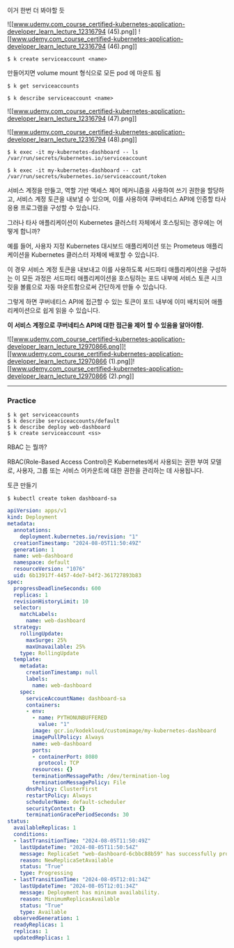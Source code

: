 이거 한번 더 봐야할 듯


![[www.udemy.com_course_certified-kubernetes-application-developer_learn_lecture_12316794 (45).png]]
![[www.udemy.com_course_certified-kubernetes-application-developer_learn_lecture_12316794 (46).png]]

```
$ k create serviceaccount <name>
```

만들어지면 volume mount 형식으로 모든 pod 에 마운트 됨

```
$ k get serviceaccounts
```

```
$ k describe serviceaccount <name>
```

![[www.udemy.com_course_certified-kubernetes-application-developer_learn_lecture_12316794 (47).png]]

![[www.udemy.com_course_certified-kubernetes-application-developer_learn_lecture_12316794 (48).png]]

```
$ k exec -it my-kubernetes-dashboard -- ls /var/run/secrets/kubernetes.io/serviceaccount

$ k exec -it my-kubernetes-dashboard -- cat /var/run/secrets/kubernetes.io/serviceaccount/token
```

서비스 계정을 만들고, 역할 기반 액세스 제어 메커니즘을 사용하여 쓰기 권한을 할당하고, 서비스 계정 토큰을 내보낼 수 있으며, 이를 사용하여 쿠버네티스 API에 인증할 타사 응용 프로그램을 구성할 수 있습니다.  
  
그러나 타사 애플리케이션이 Kubernetes 클러스터 자체에서 호스팅되는 경우에는 어떻게 합니까?  
  
예를 들어, 사용자 지정 Kubernetes 대시보드 애플리케이션 또는 Prometeus 애플리케이션을 Kubernetes 클러스터 자체에 배포할 수 있습니다.  
  
이 경우 서비스 계정 토큰을 내보내고 이를 사용하도록 서드파티 애플리케이션을 구성하는 이 모든 과정은 서드파티 애플리케이션을 호스팅하는 포드 내부에 서비스 토큰 시크릿을 볼륨으로 자동 마운트함으로써 간단하게 만들 수 있습니다.  
  
그렇게 하면 쿠버네티스 API에 접근할 수 있는 토큰이 포드 내부에 이미 배치되어 애플리케이션으로 쉽게 읽을 수 있습니다.

**이 서비스 계정으로 쿠버네티스 API에 대한 접근을 제어 할 수 있음을 알아야함.**


![[www.udemy.com_course_certified-kubernetes-application-developer_learn_lecture_12970866.png]]![[www.udemy.com_course_certified-kubernetes-application-developer_learn_lecture_12970866 (1).png]]![[www.udemy.com_course_certified-kubernetes-application-developer_learn_lecture_12970866 (2).png]]


---

### Practice

```
$ k get serviceaccounts
$ k describe serviceaccounts/default
$ k describe deploy web-dashboard 
$ k create serviceaccount <ss>
```


RBAC 는 뭘까?

RBAC(Role-Based Access Control)은 Kubernetes에서 사용되는 권한 부여 모델로, 사용자, 그룹 또는 서비스 어카운트에 대한 권한을 관리하는 데 사용됩니다.


토큰 만들기
```
$ kubectl create token dashboard-sa
```


```yml
apiVersion: apps/v1
kind: Deployment
metadata:
  annotations:
    deployment.kubernetes.io/revision: "1"
  creationTimestamp: "2024-08-05T11:50:49Z"
  generation: 1
  name: web-dashboard
  namespace: default
  resourceVersion: "1076"
  uid: 6b13917f-4457-4de7-b4f2-361727893b83
spec:
  progressDeadlineSeconds: 600
  replicas: 1
  revisionHistoryLimit: 10
  selector:
    matchLabels:
      name: web-dashboard
  strategy:
    rollingUpdate:
      maxSurge: 25%
      maxUnavailable: 25%
    type: RollingUpdate
  template:
    metadata:
      creationTimestamp: null
      labels:
        name: web-dashboard
    spec:
      serviceAccountName: dashboard-sa
      containers:
      - env:
        - name: PYTHONUNBUFFERED
          value: "1"
        image: gcr.io/kodekloud/customimage/my-kubernetes-dashboard
        imagePullPolicy: Always
        name: web-dashboard
        ports:
        - containerPort: 8080
          protocol: TCP
        resources: {}
        terminationMessagePath: /dev/termination-log
        terminationMessagePolicy: File
      dnsPolicy: ClusterFirst
      restartPolicy: Always
      schedulerName: default-scheduler
      securityContext: {}
      terminationGracePeriodSeconds: 30
status:
  availableReplicas: 1
  conditions:
  - lastTransitionTime: "2024-08-05T11:50:49Z"
    lastUpdateTime: "2024-08-05T11:50:54Z"
    message: ReplicaSet "web-dashboard-6cbbc88b59" has successfully progressed.
    reason: NewReplicaSetAvailable
    status: "True"
    type: Progressing
  - lastTransitionTime: "2024-08-05T12:01:34Z"
    lastUpdateTime: "2024-08-05T12:01:34Z"
    message: Deployment has minimum availability.
    reason: MinimumReplicasAvailable
    status: "True"
    type: Available
  observedGeneration: 1
  readyReplicas: 1
  replicas: 1
  updatedReplicas: 1
```
